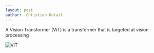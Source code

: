 ```yaml
---
layout: post
author:  Christian Kotait
---
```

A Vision Transformer (ViT) is a transformer that is targeted at vision processing

![ViT](/assets/2023/09/18/Vision_Transformer.gif)